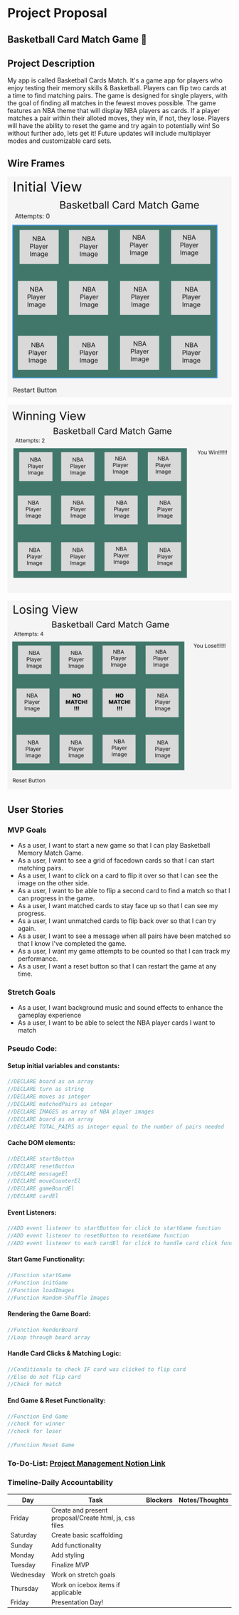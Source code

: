 # Project Proposal

## Basketball Card Match Game 🏀

## Project Description

My app is called Basketball Cards Match. It's a game app for players who enjoy testing their memory skills & Basketball. Players can flip two cards at a time to find matching pairs. The game is designed for single players, with the goal of finding all matches in the fewest moves possible. The game features an NBA theme that will display NBA players as cards. If a player matches a pair within their alloted moves, they win, if not, they lose. Players will have the ability to reset the game and try again to potentially win! So without further ado, lets get it! Future updates will include multiplayer modes and customizable card sets.

## Wire Frames

![Computer with Code](./assets/initialView.png)

![Computer with Code](./assets/winningView.png)

![Computer with Code](./assets/losingView.png)

## User Stories

### MVP Goals

- As a user, I want to start a new game so that I can play Basketball Memory Match Game.
- As a user, I want to see a grid of facedown cards so that I can start matching pairs.
- As a user, I want to click on a card to flip it over so that I can see the image on the other side.
- As a user, I want to be able to flip a second card to find a match so that I can progress in the game.
- As a user, I want matched cards to stay face up so that I can see my progress.
- As a user, I want unmatched cards to flip back over so that I can try again.
- As a user, I want to see a message when all pairs have been matched so that I know I've completed the game.
- As a user, I want my game attempts to be counted so that I can track my performance.
- As a user, I want a reset button so that I can restart the game at any time.

### Stretch Goals

- As a user, I want background music and sound effects to enhance the gameplay experience
- As a user, I want to be able to select the NBA player cards I want to match

### Pseudo Code:

#### Setup initial variables and constants:

```javascript
//DECLARE board as an array
//DECLARE turn as string
//DECLARE moves as integer
//DECLARE matchedPairs as integer
//DECLARE IMAGES as array of NBA player images
//DECLARE board as an array
//DECLARE TOTAL_PAIRS as integer equal to the number of pairs needed
```

#### Cache DOM elements:
```javascript
//DECLARE startButton 
//DECLARE resetButton
//DECLARE messageEl
//DECLARE moveCounterEl
//DECLARE gameBoardEl
//DECLARE cardEl
```

#### Event Listeners:
```javascript
//ADD event listener to startButton for click to startGame function
//ADD event listener to resetButton to resetGame function
//ADD event listener to each cardEl for click to handle card click function
```
#### Start Game Functionality:
``` javascript
//Function startGame
//Function initGame
//Function loadImages
//Function Random-Shuffle Images
```

#### Rendering the Game Board:
```javascript
//Function RenderBoard
//Loop through board array
```

#### Handle Card Clicks & Matching Logic:
``` javascript
//Conditionals to check IF card was clicked to flip card
//Else do not flip card
//Check for match
```
#### End Game & Reset Functionality:
``` javascript
//Function End Game
//check for winner
//check for loser
```    
```javascript
//Function Reset Game
```

### To-Do-List: [Project Management Notion Link](https://factual-birth-40e.notion.site/To-Do-List-for-Basketball-Memory-Match-Game-31900040e64e4f78be9497cb54130c9f)

### Timeline-Daily Accountability

| Day        	| Task                                                   	| Blockers 	| Notes/Thoughts 	|
|------------	|--------------------------------------------------------	|----------	|----------------	|
| Friday     	| Create and present proposal/Create html, js, css files 	|          	|                	|
| Saturday   	| Create basic scaffolding                               	|          	|                	|
| Sunday     	| Add functionality                                      	|          	|                	|
| Monday     	| Add styling                                            	|          	|                	|
| Tuesday    	| Finalize MVP                                           	|          	|                	|
| Wednesday  	| Work on stretch goals                                  	|          	|                	|
| Thursday   	| Work on icebox items if applicable                     	|          	|                	|
| Friday     	| Presentation Day!                                      	|          	|                	|